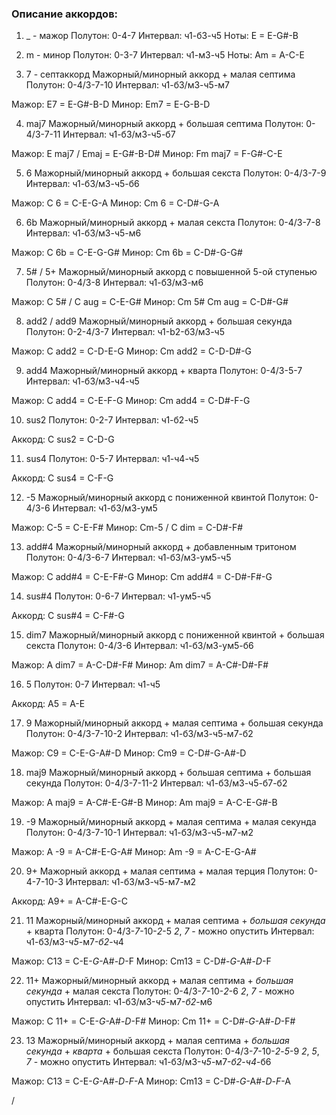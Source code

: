 ### Описание аккордов:

1. _ - мажор
Полутон: 0-4-7
Интервал: ч1-б3-ч5
Ноты: E = E-G#-B

2. m - минор
Полутон: 0-3-7
Интервал: ч1-м3-ч5
Ноты: Am = A-C-E


3. 7 - септаккорд
Мажорный/минорный аккорд + малая септима
Полутон: 0-4/3-7-10
Интервал: ч1-б3/м3-ч5-м7

Мажор: E7 = E-G#-B-D
Минор: Em7 = E-G-B-D

4.  maj7
Мажорный/минорный аккорд + большая септима
Полутон: 0-4/3-7-11
Интервал: ч1-б3/м3-ч5-б7

Мажор: E maj7 / Emaj = E-G#-B-D#
Минор: Fm maj7 = F-G#-C-E

5. 6
Мажорный/минорный аккорд + большая секста
Полутон: 0-4/3-7-9
Интервал: ч1-б3/м3-ч5-б6

Мажор: C 6 = C-E-G-A
Минор: Cm 6 = C-D#-G-A

6. 6b
Мажорный/минорный аккорд + малая секста
Полутон: 0-4/3-7-8
Интервал: ч1-б3/м3-ч5-м6

Мажор: C 6b = C-E-G-G#
Минор: Cm 6b = C-D#-G-G#

7. 5# / 5+
Мажорный/минорный аккорд с повышенной 5-ой ступенью
Полутон: 0-4/3-8
Интервал: ч1-б3/м3-м6

Мажор: C 5# / C aug = C-E-G#
Минор: Cm 5# Cm aug = C-D#-G#

8. add2 / add9
Мажорный/минорный аккорд + большая секунда
Полутон: 0-2-4/3-7
Интервал: ч1-b2-б3/м3-ч5

Мажор: C add2 = C-D-E-G
Минор: Cm add2 = C-D-D#-G

9. add4
Мажорный/минорный аккорд + кварта
Полутон: 0-4/3-5-7
Интервал: ч1-б3/м3-ч4-ч5

Мажор: C add4 = C-E-F-G
Минор: Cm add4 = C-D#-F-G

10. sus2
Полутон: 0-2-7
Интервал: ч1-б2-ч5

Аккорд: C sus2 = C-D-G

11. sus4
Полутон: 0-5-7
Интервал: ч1-ч4-ч5

Аккорд: C sus4 = C-F-G

12. -5
Мажорный/минорный аккорд с пониженной квинтой
Полутон: 0-4/3-6
Интервал: ч1-б3/м3-ум5

Мажор: C-5 = C-E-F#
Минор: Cm-5 / C dim = C-D#-F#

13. add#4
Мажорный/минорный аккорд + добавленным тритоном
Полутон: 0-4/3-6-7
Интервал: ч1-б3/м3-ум5-ч5

Мажор: C add#4 = C-E-F#-G
Минор: Cm add#4 = C-D#-F#-G

14. sus#4
Полутон: 0-6-7
Интервал: ч1-ум5-ч5

Аккорд: C sus#4 = C-F#-G

15. dim7
Мажорный/минорный аккорд c пониженной квинтой + большая секста
Полутон: 0-4/3-6
Интервал: ч1-б3/м3-ум5-б6

Мажор: A dim7 = A-C-D#-F#
Минор: Am dim7 = A-C#-D#-F#

16. 5
Полутон: 0-7
Интервал: ч1-ч5

Аккорд: A5 = A-E

17. 9
Мажорный/минорный аккорд + малая септима + большая секунда
Полутон: 0-4/3-7-10-2
Интервал: ч1-б3/м3-ч5-м7-б2

Мажор: C9 = C-E-G-A#-D
Минор: Cm9 = C-D#-G-A#-D

18. maj9
Мажорный/минорный аккорд + большая септима + большая секунда
Полутон: 0-4/3-7-11-2
Интервал: ч1-б3/м3-ч5-б7-б2

Мажор: A maj9 = A-C#-E-G#-B
Минор: Am maj9 = A-C-E-G#-B

19. -9
Мажорный/минорный аккорд + малая септима + малая секунда
Полутон: 0-4/3-7-10-1
Интервал: ч1-б3/м3-ч5-м7-м2

Мажор: A -9 = A-C#-E-G-A#
Минор: Am -9 = A-C-E-G-A#

20. 9+
Мажорный аккорд + малая септима + малая терция
Полутон: 0-4-7-10-3
Интервал: ч1-б3/м3-ч5-м7-м2

Аккорд: A9+ = A-C#-E-G-C

21. 11
Мажорный/минорный аккорд + малая септима + *большая секунда* + кварта
Полутон: 0-4/3-*7*-10-*2*-5
*2*, *7* - можно опустить
Интервал: ч1-б3/м3-*ч5*-м7-*б2*-ч4

Мажор: C13 = C-E-*G*-A#-*D*-F
Минор: Cm13 = C-D#-*G*-A#-*D*-F

22. 11+
Мажорный/минорный аккорд + малая септима + *большая секунда* + малая секста
Полутон: 0-4/3-*7*-10-*2*-6
*2*, *7* - можно опустить
Интервал: ч1-б3/м3-*ч5*-м7-*б2*-м6

Мажор: C 11+ = C-E-*G*-A#-*D*-F#
Минор: Cm 11+ = C-D#-*G*-A#-*D*-F#

23. 13
Мажорный/минорный аккорд + малая септима + *большая секунда* + *кварта* + большая секста
Полутон: 0-4/3-*7*-10-*2*-*5*-9
*2*, *5*, *7* - можно опустить
Интервал: ч1-б3/м3-*ч5*-м7-*б2*-*ч4*-б6

Мажор: C13 = C-E-*G*-A#-*D*-*F*-A
Минор: Cm13 = C-D#-*G*-A#-*D*-*F*-A








/
